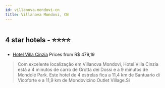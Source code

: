 ```yaml
---
id: villanova-mondovi-cn
title: Villanova Mondovi, CN
---
```


<center><img src="https://i.travelapi.com/hotels/4000000/3770000/3763200/3763186/e688c3f3_z.jpg" alt="" /></center>


##  4 star hotels - ⭐️⭐️⭐️⭐️

-    [Hotel Villa Cinzia](https://www.hurb.com/br/aud/https://www.hurb.com/br/hotels/villanova-mondovi/hotel-villa-cinzia-HT-8CU6?cmp=18055) Prices from R$ 479,19
   > Com excelente localização em Villanova Mondovi, Hotel Villa Cinzia está a 4 minutos de carro de Grotta dei Dossi e a 9 minutos de Mondolé Park.  Este hotel de 4 estrelas fica a 11,4 km de Santuario di Vicoforte e a 11,9 km de Mondovicino Outlet Village.Si
